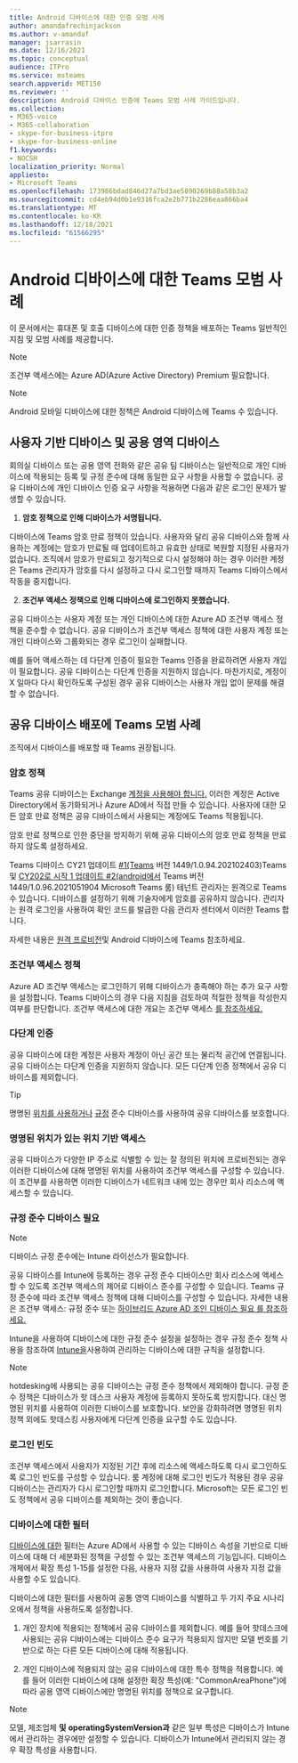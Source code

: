 ```yaml
---
title: Android 디바이스에 대한 인증 모범 사례
author: amandafrechinjackson
ms.author: v-amandaf
manager: jsarrasin
ms.date: 12/16/2021
ms.topic: conceptual
audience: ITPro
ms.service: msteams
search.appverid: MET150
ms.reviewer: ''
description: Android 디바이스 인증에 Teams 모범 사례 가이드입니다.
ms.collection:
- M365-voice
- M365-collaboration
- skype-for-business-itpro
- skype-for-business-online
f1.keywords:
- NOCSH
localization_priority: Normal
appliesto:
- Microsoft Teams
ms.openlocfilehash: 173986bdad846d27a7bd3ae5890269b88a58b3a2
ms.sourcegitcommit: cd4eb94d0b1e9316fca2e2b771b2286eaa866ba4
ms.translationtype: MT
ms.contentlocale: ko-KR
ms.lasthandoff: 12/18/2021
ms.locfileid: "61566295"
---
```

# <a name="authentication-best-practices-for-teams-android-devices"></a>Android 디바이스에 대한 Teams 모범 사례

이 문서에서는 휴대폰 및 호출 디바이스에 대한 인증 정책을 배포하는 Teams 일반적인 지침 및 모범 사례를 제공합니다.

>[!NOTE]
>조건부 액세스에는 Azure AD(Azure Active Directory) Premium 필요합니다.

>[!NOTE]
>Android 모바일 디바이스에 대한 정책은 Android 디바이스에 Teams 수 있습니다. 


## <a name="user-based-devices-vs-common-area-devices"></a>사용자 기반 디바이스 및 공용 영역 디바이스

회의실 디바이스 또는 공용 영역 전화와 같은 공유 팀 디바이스는 일반적으로 개인 디바이스에 적용되는 등록 및 규정 준수에 대해 동일한 요구 사항을 사용할 수 없습니다. 공유 디바이스에 개인 디바이스 인증 요구 사항을 적용하면 다음과 같은 로그인 문제가 발생할 수 있습니다. 

1.  **암호 정책으로 인해 디바이스가 서명됩니다.**

디바이스에 Teams 암호 만료 정책이 있습니다. 사용자와 달리 공유 디바이스와 함께 사용하는 계정에는 암호가 만료될 때 업데이트하고 유효한 상태로 복원할 지정된 사용자가 없습니다. 조직에서 암호가 만료되고 정기적으로 다시 설정해야 하는 경우 이러한 계정은 Teams 관리자가 암호를 다시 설정하고 다시 로그인할 때까지 Teams 디바이스에서 작동을 중지합니다.

2.  **조건부 액세스 정책으로 인해 디바이스에 로그인하지 못했습니다.**

공유 디바이스는 사용자 계정 또는 개인 디바이스에 대한 Azure AD 조건부 액세스 정책을 준수할 수 없습니다. 공유 디바이스가 조건부 액세스 정책에 대한 사용자 계정 또는 개인 디바이스와 그룹화되는 경우 로그인이 실패합니다.

예를 들어 액세스하는 데 다단계 인증이 필요한 Teams 인증을 완료하려면 사용자 개입이 필요합니다. 공유 디바이스는 다단계 인증을 지원하지 않습니다. 마찬가지로, 계정이 X 일마다 다시 확인하도록 구성된 경우 공유 디바이스는 사용자 개입 없이 문제를 해결할 수 없습니다.

## <a name="best-practices-for-teams-shared-device-deployments"></a>공유 디바이스 배포에 Teams 모범 사례

조직에서 디바이스를 배포할 때 Teams 권장됩니다.

### <a name="password-policy"></a>**암호 정책**

Teams 공유 디바이스는 Exchange [계정을 사용해야 합니다.](/exchange/recipients-in-exchange-online/manage-resource-mailboxes) 이러한 계정은 Active Directory에서 동기화되거나 Azure AD에서 직접 만들 수 있습니다. 사용자에 대한 모든 암호 만료 정책은 공유 디바이스에서 사용되는 계정에도 Teams 적용됩니다.

암호 만료 정책으로 인한 중단을 방지하기 위해 공유 디바이스의 암호 만료 정책을 만료하지 않도록 설정하세요.

Teams 디바이스 CY21 업데이트 [#1(Teams](https://support.microsoft.com/office/what-s-new-in-microsoft-teams-devices-eabf4d81-acdd-4b23-afa1-9ee47bb7c5e2#ID0EBD=Desk_phones) 버전 1449/1.0.94.202102403)Teams 및 [CY202로 시작 1 업데이트 #2(android에서](https://support.microsoft.com/office/what-s-new-in-microsoft-teams-devices-eabf4d81-acdd-4b23-afa1-9ee47bb7c5e2#ID0EBD=Teams_Rooms_on_Android) Teams 버전 1449/1.0.96.2021051904 Microsoft Teams 룸) 테넌트 관리자는 원격으로 Teams 수 있습니다. 디바이스를 설정하기 위해 기술자에게 암호를 공유하지 않습니다. 관리자는 원격 로그인을 사용하여 확인 코드를 발급한 다음 관리자 센터에서 이러한 Teams 합니다.

자세한 내용은 [원격 프로비전](/MicrosoftTeams/devices/remote-provision-remote-login)및 Android 디바이스에 Teams 참조하세요. 

### <a name="conditional-access-policies"></a>**조건부 액세스 정책**

Azure AD 조건부 액세스는 로그인하기 위해 디바이스가 충족해야 하는 추가 요구 사항을 설정합니다. Teams 디바이스의 경우 다음 지침을 검토하여 적절한 정책을 작성한지 여부를 판단합니다. 조건부 액세스에 대한 개요는 조건부 액세스 [를 참조하세요.](/azure/active-directory/conditional-access/overview)

### <a name="multi-factor-authentication"></a>다단계 인증

공유 디바이스에 대한 계정은 사용자 계정이 아닌 공간 또는 물리적 공간에 연결됩니다. 공유 디바이스는 다단계 인증을 지원하지 않습니다. 모든 다단계 인증 정책에서 공유 디바이스를 제외합니다.

>[!TIP]
>명명된 [위치를 사용하거나](/azure/active-directory/conditional-access/location-condition) [규정](/azure/active-directory/conditional-access/howto-conditional-access-policy-compliant-device) 준수 디바이스를 사용하여 공유 디바이스를 보호합니다.

### <a name="location-based-access-with-named-locations"></a>명명된 위치가 있는 위치 기반 액세스

공유 디바이스가 다양한 IP 주소로 식별할 수 있는 잘 정의된 위치에 프로비전되는 [](/azure/active-directory/conditional-access/location-condition) 경우 이러한 디바이스에 대해 명명된 위치를 사용하여 조건부 액세스를 구성할 수 있습니다. 이 조건부를 사용하면 이러한 디바이스가 네트워크 내에 있는 경우만 회사 리소스에 액세스할 수 있습니다.

### <a name="require-compliant-device"></a>규정 준수 디바이스 필요

>[!NOTE]
>디바이스 규정 준수에는 Intune 라이선스가 필요합니다.

공유 디바이스를 Intune에 등록하는 경우 규정 준수 디바이스만 회사 리소스에 액세스할 수 있도록 조건부 액세스의 제어로 디바이스 준수를 구성할 수 있습니다. Teams 규정 준수에 따라 조건부 액세스 정책에 대해 디바이스를 구성할 수 있습니다. 자세한 내용은 조건부 액세스: 규정 준수 또는 [하이브리드 Azure AD 조인 디바이스 필요 를 참조하세요.](/azure/active-directory/conditional-access/howto-conditional-access-policy-compliant-device)

Intune을 사용하여 디바이스에 대한 규정 준수 설정을 설정하는 경우 규정 준수 정책 사용을 참조하여 [Intune을](/intune/protect/device-compliance-get-started)사용하여 관리하는 디바이스에 대한 규칙을 설정합니다.

>[!NOTE]
> hotdesking에 사용되는 공유 디바이스는 규정 준수 정책에서 제외해야 합니다. 규정 준수 정책은 디바이스가 핫 데스크 사용자 계정에 등록하지 못하도록 방지합니다. 대신 명명된 위치를 사용하여 이러한 디바이스를 보호합니다.
> 보안을 강화하려면 명명된 위치 정책 외에도 핫데스킹 사용자에게 다단계 인증을 요구할 수도 있습니다. [](/azure/active-directory/authentication/tutorial-enable-azure-mfa)

### <a name="sign-in-frequency"></a>로그인 빈도

조건부 액세스에서 사용자가 [](/azure/active-directory/conditional-access/howto-conditional-access-session-lifetime#user-sign-in-frequency) 지정된 기간 후에 리소스에 액세스하도록 다시 로그인하도록 로그인 빈도를 구성할 수 있습니다. 룸 계정에 대해 로그인 빈도가 적용된 경우 공유 디바이스는 관리자가 다시 로그인할 때까지 로그인합니다. Microsoft는 모든 로그인 빈도 정책에서 공유 디바이스를 제외하는 것이 좋습니다.

### <a name="filters-for-devices"></a>디바이스에 대한 필터

[디바이스에 대한](/azure/active-directory/conditional-access/concept-condition-filters-for-devices) 필터는 Azure AD에서 사용할 수 있는 디바이스 속성을 기반으로 디바이스에 대해 더 세분화된 정책을 구성할 수 있는 조건부 액세스의 기능입니다. 디바이스 개체에서 확장 특성 1-15를 설정한 다음, 사용자 지정 값을 사용하여 사용자 지정 값을 사용할 수도 있습니다.

디바이스에 대한 필터를 사용하여 공통 영역 디바이스를 식별하고 두 가지 주요 시나리오에서 정책을 사용하도록 설정합니다.

1.  개인 장치에 적용되는 정책에서 공유 디바이스를 제외합니다. 예를 들어 핫데스크에 사용되는 공유 디바이스에는 디바이스 준수 요구가 적용되지 않지만 모델 번호를 기반으로 하는 다른 모든 디바이스에 대해 적용됩니다.

2.  개인 디바이스에 적용되지 않는 공유 디바이스에 대한 특수 정책을 적용합니다. 예를 들어 이러한 디바이스에 대해 설정한 확장 특성(예: "CommonAreaPhone")에 따라 공용 영역 디바이스에만 명명된 위치를 정책으로 요구합니다.

>[!NOTE] 
> 모델, 제조업체 **및**  **operatingSystemVersion과** 같은 일부 특성은 디바이스가 Intune에서 관리하는 경우에만 설정할 수 있습니다. 디바이스가 Intune에서 관리되지 않는 경우 확장 특성을 사용합니다.